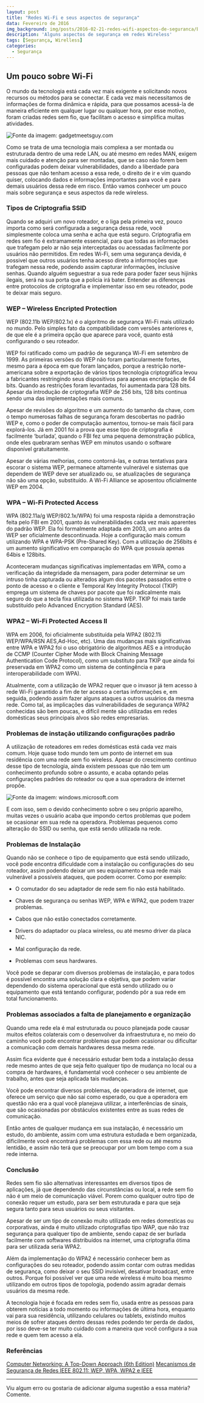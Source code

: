 ```yaml
---
layout: post
title: "Redes Wi-Fi e seus aspectos de segurança"
data: Fevereiro de 2016
img_background: img/posts/2016-02-21-redes-wifi-aspectos-de-seguranca/Essential-Guide.png
description: 'Alguns aspectos de segurança em redes Wireless'
tags: [Segurança, Wirelless]
categories: 
  - Segurança
---
```


## Um pouco sobre Wi-Fi

O mundo da tecnologia está cada vez mais exigente e solicitando novos recursos ou métodos para se conectar. E cada vez mais necessitamos de informações de forma dinâmica e rápida, para que possamos acessá-la de maneira eficiente em qualquer lugar ou qualquer hora, por esse motivo, foram criadas redes sem fio, que facilitam o acesso e simplifica muitas atividades.

![Fonte da imagem: gadgetmeetsguy.com](/img/posts/2016-02-21-redes-wifi-aspectos-de-seguranca/redes01.jpg)

Como se trata de uma tecnologia mais complexa a ser montada ou estruturada dentro de uma rede LAN, ou até mesmo em redes MAN, exigem mais cuidado e atenção para ser montadas, que se caso não forem bem configuradas podem deixar vulnerabilidades, dando a liberdade para pessoas que não tenham acesso a essa rede, o direito de ir e vim quando quiser, colocando dados e informações importantes para você e para demais usuários dessa rede em risco. Então vamos conhecer um pouco mais sobre segurança e seus aspectos da rede wireless.


### Tipos de Criptografia SSID


Quando se adquiri um novo roteador, e o liga pela primeira vez, pouco importa como será configurada a segurança dessa rede, você simplesmente coloca uma senha e acha que está seguro. Criptografia em redes sem fio é extramamente essencial, para que todas as informações que trafegam pelo ar não seja interceptadas ou acessadas facilmente por usuários não permitidos. Em redes Wi-Fi, sem uma segurança devida, é possivel que outros usuários tenha acesso direto a informoções que trafegam nessa rede, podendo assim capturar informações, inclusive senhas. Quando alguém seguestrar a sua rede para poder fazer seus hijinks ilegais, será na sua porta que a policia irá bater. Entender as diferenças entre protocolos de criptografia e implementar isso em seu roteador, pode te deixar mais seguro.

###  WEP – Wireless Encripted Protection


WEP (802.11b WEP/802.1x) é o algoritmo de segurança Wi-Fi mais utilizado no mundo. Pelo simples fato da compatibilidade com versões anteriores e, de que ele é a primeira opção que aparece para você, quanto está configurando o seu roteador.

WEP foi ratificado como um padrão de segurança Wi-Fi em setembro de 1999. As primeiras versões do WEP não foram particularmente fortes, mesmo para a época em que foram lançados, porque a restrição norte-americana sobre a exportação de vários tipos tecnologia criptográfica levou a fabricantes restringindo seus dispositivos para apenas encriptação de 64 bits. Quando as restrições foram levantadas, foi aumentada para 128 bits. Apesar da introdução de criptografia WEP de 256 bits, 128 bits continua sendo uma das implementações mais comuns.

Apesar de revisões do algoritmo e um aumento do tamanho da chave, com o tempo numerosas falhas de segurança foram descobertas no padrão WEP e, como o poder de computação aumentou, tornou-se mais fácil para explorá-los. Já em 2001 foi a prova que esse tipo de criptografia é facilmente ‘burlada’, quando o FBI fez uma pequena demonstração pública, onde eles quebraram senhas WEP em minutos usando o software disponível gratuitamente.

Apesar de várias melhorias, como contorná-las, e outras tentativas para escorar o sistema WEP, permanece altamente vulnerável e sistemas que dependem de WEP deve ser atualizado ou, se atualizações de segurança não são uma opção, substituído. A Wi-Fi Alliance se aposentou oficialmente WEP em 2004.

### WPA – Wi-Fi Protected Access

WPA (802.11a/g WEP/802.1x/WPA) foi uma resposta rápida a demonstração feita pelo FBI em 2001, quanto ás vulnerabilidades cada vez mais aparentes do padrão WEP. Ela foi formalmente adaptada em 2003, um ano antes da WEP ser oficialmente descontinuada. Hoje a configuração mais comum utilizando WPA é WPA-PSK (Pre-Shared Key). Com a utilização de 256bits é um aumento significativo em comparação do WPA que possuía apenas 64bis e 128bits.

Aconteceram mudanças significativas implementadas em WPA, como a verificação da integridade da mensagem, para poder determinar se um intruso tinha capturada ou alterados algum dos pacotes passados entre o ponto de acesso e o cliente e Temporal Key Integrity Protocol (TKIP) emprega um sistema de chaves por pacote que foi radicalmente mais seguro do que a tecla fixa utilizada no sistema WEP. TKIP foi mais tarde substituído pelo Advanced Encryption Standard (AES).

### WPA2 – Wi-Fi Protected Access II

WPA em 2006, foi oficialmente substituída pela WPA2 (802.11i WEP/WPA/RSN AES,Ad-Hoc, etc). Uma das mudanças mais significativas entre WPA e WPA2 foi o uso obrigatório de algoritmos AES e a introdução de CCMP (Counter Cipher Mode with Block Chaining Message Authentication Code Protocol), como um substituto para TKIP que ainda foi preservada em WPA2 como um sistema de contingência e para interoperabilidade com WPA).

Atualmente, com a utilização de WPA2 requer que o invasor já tem acesso à rede Wi-Fi garantido a fim de ter acesso a certas informações e, em seguida, podendo assim fazer alguns ataques a outros usuários da mesma rede. Como tal, as implicações das vulnerabilidades de segurança WPA2 conhecidas são bem poucas, e difícil mente são utilizadas em redes domésticas seus principais alvos são redes empresarias.


### Problemas de instação utilizando configurações padrão


A utilização de roteadores em redes domésticas está cada vez mais comum. Hoje quase todo mundo tem um ponto de internet em sua residência com uma rede sem fio wireless. Apesar do crescimento continuo desse tipo de tecnologia, ainda existem pessoas que não tem um conhecimento profundo sobre o assunto, e acaba optando pelas configurações padrões do roteador ou que a sua operadora de internet propõe.

![Fonte da imagem: windows.microsoft.com](/img/posts/2016-02-21-redes-wifi-aspectos-de-seguranca/redes02.png)

E com isso, sem o devido conhecimento sobre o seu próprio aparelho, muitas vezes o usuário acaba que impondo certos problemas que podem se ocasionar em sua rede na operadora. Problemas pequenos como alteração do SSID ou senha, que está sendo utilizada na rede.  

### Problemas de Instalação


Quando não se conhece o tipo de equipamento que está sendo utilizado, você pode encontra dificuldade com a instalação ou configurações do seu roteador, assim podendo deixar um seu equipamento e sua rede mais vulnerável a possíveis ataques, que podem ocorrer. Como por exemplo:

- O comutador do seu adaptador de rede sem fio não está habilitado.

- Chaves de segurança ou senhas WEP, WPA e WPA2, que podem trazer problemas.

- Cabos que não estão conectados corretamente.

- Drivers do adaptador ou placa wireless, ou até mesmo driver da placa NIC.

- Mal configuração da rede.

- Problemas com seus hardwares.

Você pode se deparar com diversos problemas de instalação, e para todos é possível encontra uma solução clara e objetiva, que podem variar dependendo do sistema operacional que está sendo utilizado ou o equipamento que está tentando configurar, podendo pôr a sua rede em total funcionamento.


### Problemas associados a falta de planejamento e organização


Quando uma rede ela é mal estruturada ou pouco planejada pode causar muitos efeitos colaterais com o desenvolver da infraestrutura e, no meio do caminho você pode encontrar problemas que podem ocasionar ou dificultar a comunicação com demais hardwares dessa mesma rede.

Assim fica evidente que é necessário estudar bem toda a instalação dessa rede mesmo antes de que seja feito qualquer tipo de mudança no local ou a compra de hardwares, é fundamental você conhecer o seu ambiente de trabalho, antes que seja aplicada tais mudanças.

Você pode encontrar diversos problemas, de operadora de internet, que oferece um serviço que não sai como esperado, ou que a operadora em questão não era a qual você planejava utilizar, a interferências de sinais, que são ocasionadas por obstáculos existentes entre as suas redes de comunicação.

Então antes de qualquer mudança em sua instalação, é necessário um estudo, do ambiente, assim com uma estrutura estudada e bem organizada, dificilmente você encontrará problemas com essa rede ou até mesmo lentidão, e assim não terá que se preocupar por um bom tempo com a sua rede interna.

### Conclusão

Redes sem fio são alternativas interessantes em diversos tipos de aplicações, já que dependendo das circunstâncias ou local, a rede sem fio não é um meio de comunicação viável. Porem como qualquer outro tipo de conexão requer um estudo, para ser bem estruturada e para que seja segura tanto para seus usuários ou seus visitantes.  

Apesar de ser um tipo de conexão muito utilizado em redes domesticas ou corporativas, ainda é muito utilizado criptografias tipo WAP, que não traz  segurança para qualquer tipo de ambiente, sendo capaz de ser burlada facilmente com softwares distribuídos na internet, uma criptografia ótima para ser utilizada seria WPA2.

Além da implementação do WPA2 é necessário conhecer bem as configurações do seu roteador, podendo assim contar com outras medidas de segurança, como deixar o seu SSID invisível, desativar broadcast, entre outros. Porque foi possível ver que uma rede wireless é muito boa mesmo utilizando em outros tipos de topologia, podendo assim agradar demais usuários da mesma rede.  

A tecnologia hoje é focada em redes sem fio, usada entre as pessoas para obterem notícias a todo momento ou informações de última hora, enquanto vai para sua residência, utilizando celulares ou tablets, existindo muitos meios de sofrer ataques dentro dessas redes podendo ter perda de dados, por isso deve-se ter muito cuidado com a maneira que você configura a sua rede e quem tem acesso a ela.

### Referências

[Computer Networking: A Top-Down Approach (6th Edition)](http://www.amazon.com/Computer-Networks-Edition-Andrew-Tanenbaum/dp/0132126958)
[Mecanismos de Segurança de Redes IEEE 802.11: WEP, WPA, WPA2 e IEEE](http://homes.dcc.ufba.br/~joaotj/OUTROS/Pdf_italo/UFPEAGL.pdf)

-----
Viu algum erro ou gostaria de adicionar alguma sugestão a essa matéria? Comente.
